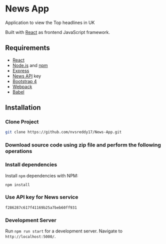 # News App 

Application to view the Top headlines in UK

Built with [React](https://reactjs.org/) as frontend JavaScript framework.

## Requirements

- [React](https://reactjs.org/)
- [Node.js](https://nodejs.org/en/) and [npm](https://www.npmjs.com/)
- [Express](https://expressjs.com/)
- [News API](https://newsapi.org/) key
- [Bootstrap 4](https://getbootstrap.com/)
- [Webpack](https://webpack.js.org/)
- [Babel](https://babeljs.io/)


## Installation

### Clone Project

```sh
git clone https://github.com/nvsreddy17/News-App.git
```
### Download source code using zip file and perform the following operations
### Install dependencies

Install `npm` dependencies with NPM:

```
npm install
```

### Use API key for News service

```
f286287c617f41169b25a7beb60ff931
```

### Development Server
Run `npm run start` for a development server. Navigate to `http://localhost:5000/`.
